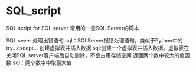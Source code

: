 # SQL_script
SQL script for SQL  server  常用的一些SQL Server的脚本

SQL sever 处理出错语句.sql：SQl Server报错处理语句，类似于Python中的try...except...
创建虚拟表并插入数据.sql:创建一个虚拟表并插入数据。虚拟表在关闭SQL server客户端后自动删除，不会占用存储空间
返回两个数中较大的值函数.sql：两个数字中取最大值
